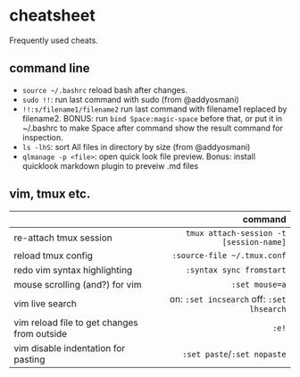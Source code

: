# cheatsheet
Frequently used cheats.

## command line
* `source ~/.bashrc` reload bash after changes.
* `sudo !!`: run last command with sudo (from @addyosmani)
* `!!:s/filename1/filename2` run last command with filename1 replaced by filename2. BONUS: run `bind Space:magic-space` before that, or put it in ~/.bashrc to make Space after command show the result command for inspection.
* `ls -lhS`: sort All files in directory by size (from @addyosmani)
* `qlmanage -p <file>`: open quick look file preview. Bonus: install quicklook markdown plugin to preveiw .md files

## vim, tmux etc.
|      | command |
| ---- | -------:|
|re-attach tmux session | `tmux attach-session -t [session-name]` | 
| reload tmux config| `:source-file ~/.tmux.conf`|
| redo vim syntax highlighting| `:syntax sync fromstart`|
| mouse scrolling (and?) for vim| `:set mouse=a`|
| vim live search| on: `:set incsearch` off: `:set lhsearch`|
| vim reload file to get changes from outside| `:e!`|
| vim disable indentation for pasting| `:set paste`/`:set nopaste`|
